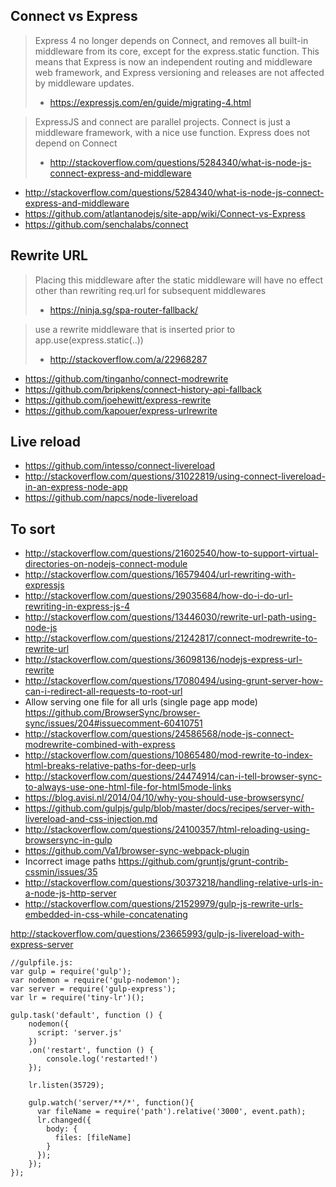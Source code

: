 ## Connect vs Express

> Express 4 no longer depends on Connect, and removes all built-in middleware from its core, except for the express.static function. This means that Express is now an independent routing and middleware web framework, and Express versioning and releases are not affected by middleware updates.
> - https://expressjs.com/en/guide/migrating-4.html

> ExpressJS and connect are parallel projects. Connect is just a middleware framework, with a nice use function. Express does not depend on Connect
> - http://stackoverflow.com/questions/5284340/what-is-node-js-connect-express-and-middleware

- http://stackoverflow.com/questions/5284340/what-is-node-js-connect-express-and-middleware
- https://github.com/atlantanodejs/site-app/wiki/Connect-vs-Express
- https://github.com/senchalabs/connect

## Rewrite URL

> Placing this middleware after the static middleware will have no effect other than rewriting req.url for subsequent middlewares
> - https://ninja.sg/spa-router-fallback/

> use a rewrite middleware that is inserted prior to app.use(express.static(..))
> - http://stackoverflow.com/a/22968287

- https://github.com/tinganho/connect-modrewrite
- https://github.com/bripkens/connect-history-api-fallback
- https://github.com/joehewitt/express-rewrite
- https://github.com/kapouer/express-urlrewrite

## Live reload

- https://github.com/intesso/connect-livereload
- http://stackoverflow.com/questions/31022819/using-connect-livereload-in-an-express-node-app
- https://github.com/napcs/node-livereload

## To sort

- http://stackoverflow.com/questions/21602540/how-to-support-virtual-directories-on-nodejs-connect-module
- http://stackoverflow.com/questions/16579404/url-rewriting-with-expressjs
- http://stackoverflow.com/questions/29035684/how-do-i-do-url-rewriting-in-express-js-4
- http://stackoverflow.com/questions/13446030/rewrite-url-path-using-node-js
- http://stackoverflow.com/questions/21242817/connect-modrewrite-to-rewrite-url
- http://stackoverflow.com/questions/36098136/nodejs-express-url-rewrite
- http://stackoverflow.com/questions/17080494/using-grunt-server-how-can-i-redirect-all-requests-to-root-url
- Allow serving one file for all urls (single page app mode) https://github.com/BrowserSync/browser-sync/issues/204#issuecomment-60410751
- http://stackoverflow.com/questions/24586568/node-js-connect-modrewrite-combined-with-express
- http://stackoverflow.com/questions/10865480/mod-rewrite-to-index-html-breaks-relative-paths-for-deep-urls
- http://stackoverflow.com/questions/24474914/can-i-tell-browser-sync-to-always-use-one-html-file-for-html5mode-links
- https://blog.avisi.nl/2014/04/10/why-you-should-use-browsersync/
- https://github.com/gulpjs/gulp/blob/master/docs/recipes/server-with-livereload-and-css-injection.md
- http://stackoverflow.com/questions/24100357/html-reloading-using-browsersync-in-gulp
- https://github.com/Va1/browser-sync-webpack-plugin
- Incorrect image paths https://github.com/gruntjs/grunt-contrib-cssmin/issues/35
- http://stackoverflow.com/questions/30373218/handling-relative-urls-in-a-node-js-http-server
- http://stackoverflow.com/questions/21529979/gulp-js-rewrite-urls-embedded-in-css-while-concatenating


http://stackoverflow.com/questions/23665993/gulp-js-livereload-with-express-server

```
//gulpfile.js:
var gulp = require('gulp');
var nodemon = require('gulp-nodemon');
var server = require('gulp-express');
var lr = require('tiny-lr')();

gulp.task('default', function () {
    nodemon({
      script: 'server.js'
    })
    .on('restart', function () {
        console.log('restarted!')
    });

    lr.listen(35729);

    gulp.watch('server/**/*', function(){
      var fileName = require('path').relative('3000', event.path);
      lr.changed({
        body: {
          files: [fileName]
        }
      });
    });
});
```
